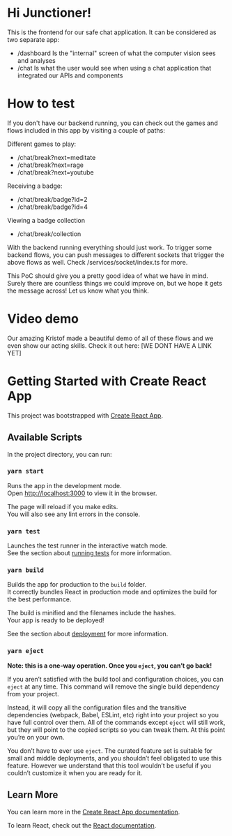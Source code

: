 # Hi Junctioner!
This is the frontend for our safe chat application. It can be considered as two separate app:
- /dashboard Is the "internal" screen of what the computer vision sees and analyses
- /chat Is what the user would see when using a chat application that integrated our APIs and components

# How to test
If you don't have our backend running, you can check out the games and flows included in this app by visiting a couple of paths:

Different games to play:

- /chat/break?next=meditate
- /chat/break?next=rage
- /chat/break?next=youtube

Receiving a badge:
- /chat/break/badge?id=2
- /chat/break/badge?id=4

Viewing a badge collection
- /chat/break/collection

With the backend running everything should just work. To trigger some backend flows, you can push messages to different sockets that trigger the above flows as well. Check /services/socket/index.ts for more.

This PoC should give you a pretty good idea of what we have in mind. Surely there are countless things we could improve on, but we hope it gets the message across! Let us know what you think.

# Video demo
Our amazing Kristof made a beautiful demo of all of these flows and we even show our acting skills. Check it out here: [WE DONT HAVE A LINK YET]



# Getting Started with Create React App

This project was bootstrapped with [Create React App](https://github.com/facebook/create-react-app).

## Available Scripts

In the project directory, you can run:

### `yarn start`

Runs the app in the development mode.\
Open [http://localhost:3000](http://localhost:3000) to view it in the browser.

The page will reload if you make edits.\
You will also see any lint errors in the console.

### `yarn test`

Launches the test runner in the interactive watch mode.\
See the section about [running tests](https://facebook.github.io/create-react-app/docs/running-tests) for more information.

### `yarn build`

Builds the app for production to the `build` folder.\
It correctly bundles React in production mode and optimizes the build for the best performance.

The build is minified and the filenames include the hashes.\
Your app is ready to be deployed!

See the section about [deployment](https://facebook.github.io/create-react-app/docs/deployment) for more information.

### `yarn eject`

**Note: this is a one-way operation. Once you `eject`, you can’t go back!**

If you aren’t satisfied with the build tool and configuration choices, you can `eject` at any time. This command will remove the single build dependency from your project.

Instead, it will copy all the configuration files and the transitive dependencies (webpack, Babel, ESLint, etc) right into your project so you have full control over them. All of the commands except `eject` will still work, but they will point to the copied scripts so you can tweak them. At this point you’re on your own.

You don’t have to ever use `eject`. The curated feature set is suitable for small and middle deployments, and you shouldn’t feel obligated to use this feature. However we understand that this tool wouldn’t be useful if you couldn’t customize it when you are ready for it.

## Learn More

You can learn more in the [Create React App documentation](https://facebook.github.io/create-react-app/docs/getting-started).

To learn React, check out the [React documentation](https://reactjs.org/).

